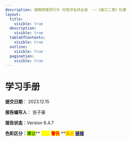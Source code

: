 ```yaml
---
description: 细推物理须行乐 何用浮名绊此身  ——《曲江二首》杜甫
layout:
  title:
    visible: true
  description:
    visible: true
  tableOfContents:
    visible: true
  outline:
    visible: true
  pagination:
    visible: true
---
```


# 学习手册

**提交日期**： 2023.12.15

**报告编写人**： 张子豪

**报告状态**：Version 6.4.7

**色彩区分：**<mark style="color:green;">**建议**</mark>** **<mark style="color:yellow;">**提示**</mark>** **<mark style="color:red;">**警告**</mark>** **<mark style="color:orange;">**重点**</mark> [<mark style="color:blue;">**链接**</mark>](0.-linux-commands/1.2.-wen-jian-guan-li-lei-ming-ling.md#lian-jie)


